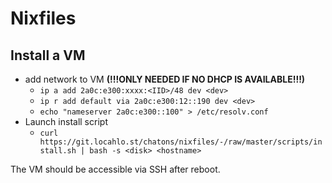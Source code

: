 # Nixfiles
## Install a VM

* add network to VM **(!!!ONLY NEEDED IF NO DHCP IS AVAILABLE!!!)**
  * `ip a add 2a0c:e300:xxxx:<IID>/48 dev <dev>`
  * `ip r add default via 2a0c:e300:12::190 dev <dev>`
  * `echo "nameserver 2a0c:e300::100" > /etc/resolv.conf`
* Launch install script
  * `curl https://git.locahlo.st/chatons/nixfiles/-/raw/master/scripts/install.sh | bash -s <disk> <hostname>`

The VM should be accessible via SSH after reboot.
